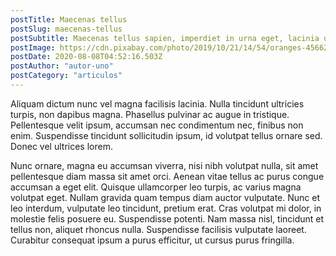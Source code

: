 ```yaml
---
postTitle: Maecenas tellus
postSlug: maecenas-tellus
postSubtitle: Maecenas tellus sapien, imperdiet in urna eget, lacinia ultrices magna.
postImage: https://cdn.pixabay.com/photo/2019/10/21/14/54/oranges-4566275_1280.jpg
postDate: 2020-08-08T04:52:16.503Z
postAuthor: "autor-uno"
postCategory: "articulos"
---
```

<!--StartFragment-->

Aliquam dictum nunc vel magna facilisis lacinia. Nulla tincidunt ultricies turpis, non dapibus magna. Phasellus pulvinar ac augue in tristique. Pellentesque velit ipsum, accumsan nec condimentum nec, finibus non enim. Suspendisse tincidunt sollicitudin ipsum, id volutpat tellus ornare sed. Donec vel ultrices lorem.

Nunc ornare, magna eu accumsan viverra, nisi nibh volutpat nulla, sit amet pellentesque diam massa sit amet orci. Aenean vitae tellus ac purus congue accumsan a eget elit. Quisque ullamcorper leo turpis, ac varius magna volutpat eget. Nullam gravida quam tempus diam auctor vulputate. Nunc et leo interdum, vulputate leo tincidunt, pretium erat. Cras volutpat mi dolor, in molestie felis posuere eu. Suspendisse potenti. Nam massa nisl, tincidunt et tellus non, aliquet rhoncus nulla. Suspendisse facilisis vulputate laoreet. Curabitur consequat ipsum a purus efficitur, ut cursus purus fringilla.

<!--EndFragment-->